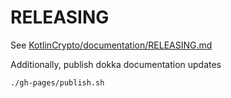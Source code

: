 # RELEASING

See [KotlinCrypto/documentation/RELEASING.md][url-kotlincrypto-releasing]

Additionally, publish dokka documentation updates
```bash
./gh-pages/publish.sh
```

[url-kotlincrypto-releasing]: https://github.com/KotlinCrypto/documentation/blob/master/RELEASING.md
